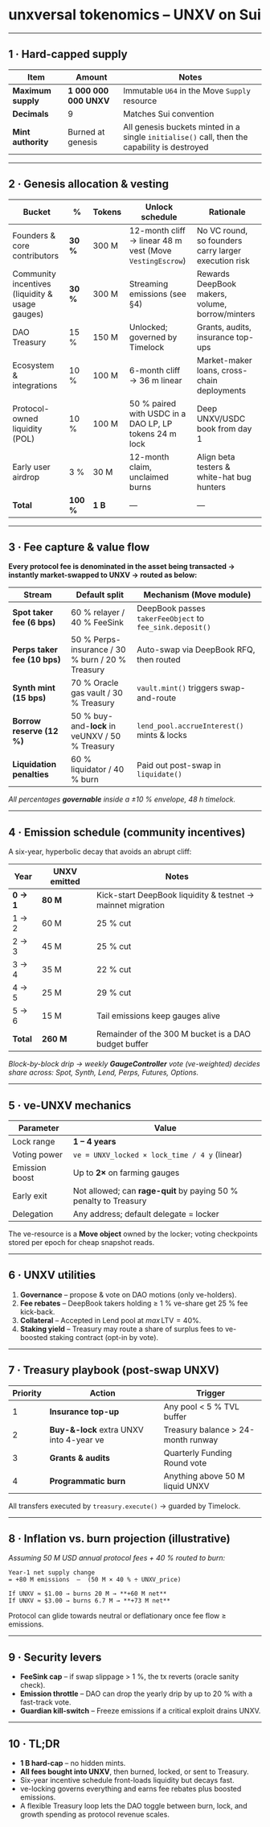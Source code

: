 # **unxversal tokenomics – UNXV on Sui**

---

## 1 · Hard-capped supply

| Item               | Amount                 | Notes                                                                                        |
| ------------------ | ---------------------- | -------------------------------------------------------------------------------------------- |
| **Maximum supply** | **1 000 000 000 UNXV** | Immutable `U64` in the Move `Supply` resource                                                |
| **Decimals**       | 9                      | Matches Sui convention                                                                       |
| **Mint authority** | Burned at genesis      | All genesis buckets minted in a single `initialise()` call, then the capability is destroyed |

---

## 2 · Genesis allocation & vesting

| Bucket                                          | %         | Tokens  | Unlock schedule                                          | Rationale                                            |
| ----------------------------------------------- | --------- | ------- | -------------------------------------------------------- | ---------------------------------------------------- |
| Founders & core contributors                    | **30 %**  | 300 M   | 12-month cliff → linear 48 m vest (Move `VestingEscrow`) | No VC round, so founders carry larger execution risk |
| Community incentives (liquidity & usage gauges) | **30 %**  | 300 M   | Streaming emissions (see §4)                             | Rewards DeepBook makers, volume, borrow/minters      |
| DAO Treasury                                    | 15 %      | 150 M   | Unlocked; governed by Timelock                           | Grants, audits, insurance top-ups                    |
| Ecosystem & integrations                        | 10 %      | 100 M   | 6-month cliff → 36 m linear                              | Market-maker loans, cross-chain deployments          |
| Protocol-owned liquidity (POL)                  | 10 %      | 100 M   | 50 % paired with USDC in a DAO LP, LP tokens 24 m lock   | Deep UNXV/USDC book from day 1                       |
| Early user airdrop                              | 3 %       | 30 M    | 12-month claim, unclaimed burns                          | Align beta testers & white-hat bug hunters           |
| **Total**                                       | **100 %** | **1 B** | —                                                        | —                                                    |

---

## 3 · Fee capture & value flow

**Every protocol fee is denominated in the asset being transacted → instantly market-swapped to UNXV → routed as below:**

| Stream                       | Default split                                    | Mechanism (Move module)                                  |
| ---------------------------- | ------------------------------------------------ | -------------------------------------------------------- |
| **Spot taker fee (6 bps)**   | 60 % relayer / 40 % FeeSink                      | DeepBook passes `takerFeeObject` to `fee_sink.deposit()` |
| **Perps taker fee (10 bps)** | 50 % Perps-insurance / 30 % burn / 20 % Treasury | Auto-swap via DeepBook RFQ, then routed                  |
| **Synth mint (15 bps)**      | 70 % Oracle gas vault / 30 % Treasury            | `vault.mint()` triggers swap-and-route                   |
| **Borrow reserve (12 %)**    | 50 % buy-and-**lock** in veUNXV / 50 % Treasury  | `lend_pool.accrueInterest()` mints & locks               |
| **Liquidation penalties**    | 60 % liquidator / 40 % burn                      | Paid out post-swap in `liquidate()`                      |

*All percentages **governable** inside a ±10 % envelope, 48 h timelock.*

---

## 4 · Emission schedule (community incentives)

A six-year, hyperbolic decay that avoids an abrupt cliff:

| Year      | UNXV emitted | Notes                                                       |
| --------- | ------------ | ----------------------------------------------------------- |
| **0 → 1** | **80 M**     | Kick-start DeepBook liquidity & testnet → mainnet migration |
| 1 → 2     | 60 M         | 25 % cut                                                    |
| 2 → 3     | 45 M         | 25 % cut                                                    |
| 3 → 4     | 35 M         | 22 % cut                                                    |
| 4 → 5     | 25 M         | 29 % cut                                                    |
| 5 → 6     | 15 M         | Tail emissions keep gauges alive                            |
| **Total** | **260 M**    | Remainder of the 300 M bucket is a DAO budget buffer        |

*Block-by-block drip → weekly **GaugeController** vote (ve-weighted) decides share across: Spot, Synth, Lend, Perps, Futures, Options.*

---

## 5 · ve-UNXV mechanics

| Parameter      | Value                                                             |
| -------------- | ----------------------------------------------------------------- |
| Lock range     | **1 – 4 years**                                                   |
| Voting power   | `ve = UNXV_locked × lock_time / 4 y` (linear)                     |
| Emission boost | Up to **2×** on farming gauges                                    |
| Early exit     | Not allowed; can **rage-quit** by paying 50 % penalty to Treasury |
| Delegation     | Any address; default delegate = locker                            |

The ve-resource is a **Move object** owned by the locker; voting checkpoints stored per epoch for cheap snapshot reads.

---

## 6 · UNXV utilities

1. **Governance** – propose & vote on DAO motions (only ve-holders).
2. **Fee rebates** – DeepBook takers holding ≥ 1 % ve-share get 25 % fee kick-back.
3. **Collateral** – Accepted in Lend pool at $max\,\text{LTV}=40 \%$.
4. **Staking yield** – Treasury may route a share of surplus fees to ve-boosted staking contract (opt-in by vote).

---

## 7 · Treasury playbook (post-swap UNXV)

| Priority | Action                                   | Trigger                            |
| -------- | ---------------------------------------- | ---------------------------------- |
| 1        | **Insurance top-up**                     | Any pool < 5 % TVL buffer          |
| 2        | **Buy-&-lock** extra UNXV into 4-year ve | Treasury balance > 24-month runway |
| 3        | **Grants & audits**                      | Quarterly Funding Round vote       |
| 4        | **Programmatic burn**                    | Anything above 50 M liquid UNXV    |

All transfers executed by `treasury.execute()` → guarded by Timelock.

---

## 8 · Inflation vs. burn projection (illustrative)

*Assuming 50 M USD annual protocol fees + 40 % routed to burn:*

```
Year-1 net supply change
= +80 M emissions  –  (50 M × 40 % ÷ UNXV_price)

If UNXV ≈ $1.00 → burns 20 M → **+60 M net**
If UNXV ≈ $3.00 → burns 6.7 M → **+73 M net**
```

Protocol can glide towards neutral or deflationary once fee flow ≥ emissions.

---

## 9 · Security levers

* **FeeSink cap** – if swap slippage > 1 %, the tx reverts (oracle sanity check).
* **Emission throttle** – DAO can drop the yearly drip by up to 20 % with a fast-track vote.
* **Guardian kill-switch** – Freeze emissions if a critical exploit drains UNXV.

---

## 10 · TL;DR

* **1 B hard-cap** – no hidden mints.
* **All fees bought into UNXV**, then burned, locked, or sent to Treasury.
* Six-year incentive schedule front-loads liquidity but decays fast.
* ve-locking governs everything and earns fee rebates plus boosted emissions.
* A flexible Treasury loop lets the DAO toggle between burn, lock, and growth spending as protocol revenue scales.